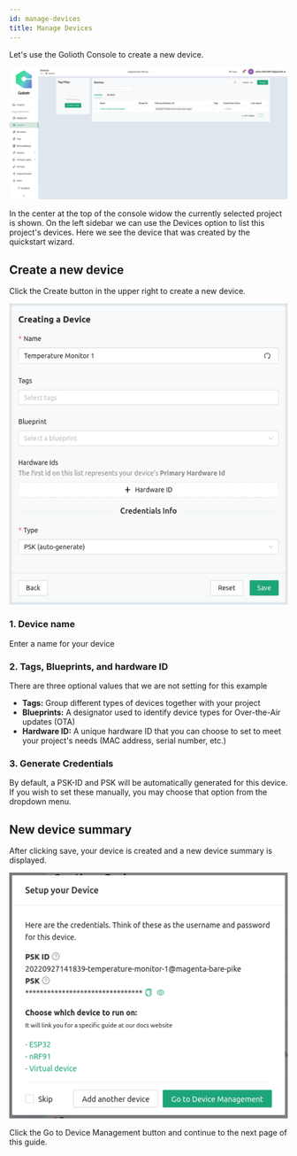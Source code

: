 ```yaml
---
id: manage-devices
title: Manage Devices
---
```


Let's use the Golioth Console to create a new device.

![Golioth Console device view](../assets/gettingstarted-console-devices.png)

In the center at the top of the console widow the currently selected project is
shown. On the left sidebar we can use the Devices option to list this project's
devices. Here we see the device that was created by the quickstart wizard.

## Create a new device

Click the Create button in the upper right to create a new device.

![Dialog for creating new devices](../assets/gettingstarted-console-createdevice.png)

### 1. Device name

Enter a name for your device

### 2. Tags, Blueprints, and hardware ID

There are three optional values that we are not setting for this example

* **Tags:** Group different types of devices together with your project
* **Blueprints:** A designator used to identify device types for Over-the-Air
  updates (OTA)
* **Hardware ID:** A unique hardware ID that you can choose to set to meet your
  project's needs (MAC address, serial number, etc.)

### 3. Generate Credentials

By default, a PSK-ID and PSK will be automatically generated for this device.
If you wish to set these manually, you may choose that option from the dropdown
menu.

## New device summary

After clicking save, your device is created and a new device summary is displayed.

![New device summary window](../assets/gettingstarted-console-createdevice-confirmation.png)

Click the Go to Device Management button and continue to the next page of this
guide.
